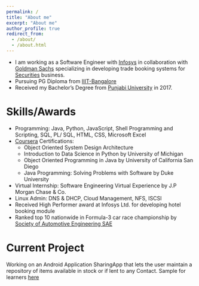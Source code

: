 ```yaml
---
permalink: /
title: "About me"
excerpt: "About me"
author_profile: true
redirect_from: 
  - /about/
  - /about.html
---
```


* I am working as a Software Engineer with [Infosys](https://www.infosys.com/) in collaboration with [Goldman Sachs](https://www.goldmansachs.com/index.html) specializing in developing trade booking systems for [Securities](https://www.goldmansachs.com/what-we-do/global-markets/index.html) business.
* Pursuing PG Diploma from [IIIT-Bangalore](https://www.iiitb.ac.in/)
* Received my Bachelor’s Degree from [Punjabi University](http://www.punjabiuniversity.ac.in) in 2017.


# Skills/Awards

* Programming: Java, Python, JavaScript, Shell Programming and Scripting, SQL, PL/ SQL,
HTML, CSS, Microsoft Excel
* [Coursera](https://www.coursera.org/user/5f986e4bd78cc280d4d6ee5e9e33005c) Certifications: 
  * Object Oriented System Design Architecture
  * Introduction to Data Science in Python by University of Michigan
  * Object Oriented Programming in Java by University of California San Diego
  * Java Programming: Solving Problems with Software by Duke University
* Virtual Internship: Software Engineering Virtual Experience by J.P Morgan Chase & Co.
* Linux Admin: DNS & DHCP, Cloud Management, NFS, ISCSI
* Received High Performer award at Infosys Ltd. for developing hotel booking module
* Ranked top 10 nationwide in Formula-3 car race championship by [Society of Automotive
Engineering SAE](https://www.saeindia.org/)

# Current Project
Working on an Android Application SharingApp that lets the user maintain a repository of items available in stock or if lent to any Contact. Sample for learners [here](https://github.com/jasprt/SharingApp)
